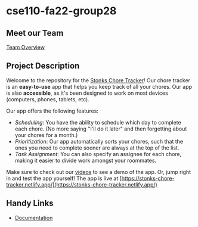 # cse110-fa22-group28

## Meet our Team
[Team Overview](./admin/team.md)

## Project Description

Welcome to the repository for the [Stonks Chore Tracker](https://stonks-chore-tracker.netlify.app/)! Our chore tracker is an **easy-to-use** app that helps you keep track of all your chores. Our app is also **accessible**, as it's been designed to work on most devices (computers, phones, tablets, etc).

Our app offers the following features:

- _Scheduling_: You have the ability to schedule which day to complete each chore. (No more saying "I'll do it later" and then forgetting about your chores for a month.)
- _Prioritization_: Our app automatically sorts your chores, such that the ones you need to complete sooner are always at the top of the list.
- _Task Assignment_: You can also specify an assignee for each chore, making it easier to divide work amongst your roommates.

Make sure to check out our [videos](./admin/videos) to see a demo of the app. Or, jump right in and test the app yourself! The app is live at [https://stonks-chore-tracker.netlify.app/](https://stonks-chore-tracker.netlify.app/)

## Handy Links

- [Documentation](https://cse110-fa22-group28.github.io/cse110-fa22-group28/index.html)
